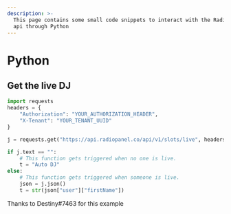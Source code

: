 ```yaml
---
description: >-
  This page contains some small code snippets to interact with the Radiopanel
  api through Python
---
```


# Python

## Get the live DJ

```python
import requests
headers = {
    "Authorization": "YOUR_AUTHORIZATION_HEADER",
    "X-Tenant": "YOUR_TENANT_UUID"
}

j = requests.get("https://api.radiopanel.co/api/v1/slots/live", headers=headers)

if j.text == "":
    # This function gets triggered when no one is live.
    t = "Auto DJ"
else:
    # This function gets triggered when someone is live.
    json = j.json()
    t = str(json["user"]["firstName"])
```

Thanks to Destiny\#7463 for this example

